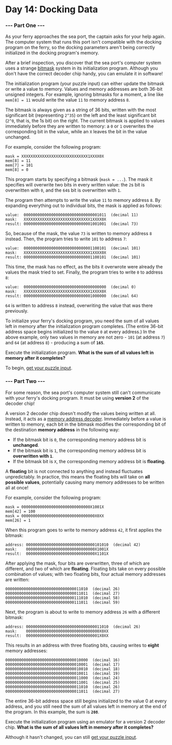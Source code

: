 # Day 14: Docking Data

### --- Part One ---

As your ferry approaches the sea port, the captain asks for your help again. The computer system that runs this port isn't compatible with the docking program on the ferry, so the docking parameters aren't being correctly initialized in the docking program's memory.

After a brief inspection, you discover that the sea port's computer system uses a strange [bitmask](https://en.wikipedia.org/wiki/Mask_(computing)) system in its initialization program. Although you don't have the correct decoder chip handy, you can emulate it in software!

The initialization program (your puzzle input) can either update the bitmask or write a value to memory. Values and memory addresses are both 36-bit unsigned integers. For example, ignoring bitmasks for a moment, a line like `mem[8] = 11` would write the value `11` to memory address `8`.

The bitmask is always given as a string of 36 bits, written with the most significant bit (representing `2^35`) on the left and the least significant bit (`2^0`, that is, the 1s bit) on the right. The current bitmask is applied to values immediately before they are written to memory: a `0` or `1` overwrites the corresponding bit in the value, while an `X` leaves the bit in the value unchanged.

For example, consider the following program:

```
mask = XXXXXXXXXXXXXXXXXXXXXXXXXXXXX1XXXX0X
mem[8] = 11
mem[7] = 101
mem[8] = 0
```

This program starts by specifying a bitmask (`mask = ...`). The mask it specifies will overwrite two bits in every written value: the `2`s bit is overwritten with `0`, and the `64`s bit is overwritten with `1`.

The program then attempts to write the value `11` to memory address `8`. By expanding everything out to individual bits, the mask is applied as follows:

```
value:  000000000000000000000000000000001011  (decimal 11)
mask:   XXXXXXXXXXXXXXXXXXXXXXXXXXXXX1XXXX0X
result: 000000000000000000000000000001001001  (decimal 73)
```

So, because of the mask, the value `73` is written to memory address `8` instead. Then, the program tries to write `101` to address `7`:

```
value:  000000000000000000000000000001100101  (decimal 101)
mask:   XXXXXXXXXXXXXXXXXXXXXXXXXXXXX1XXXX0X
result: 000000000000000000000000000001100101  (decimal 101)
```

This time, the mask has no effect, as the bits it overwrote were already the values the mask tried to set. Finally, the program tries to write `0` to address `8`:

```
value:  000000000000000000000000000000000000  (decimal 0)
mask:   XXXXXXXXXXXXXXXXXXXXXXXXXXXXX1XXXX0X
result: 000000000000000000000000000001000000  (decimal 64)
```

`64` is written to address `8` instead, overwriting the value that was there previously.

To initialize your ferry's docking program, you need the sum of all values left in memory after the initialization program completes. (The entire 36-bit address space begins initialized to the value `0` at every address.) In the above example, only two values in memory are not zero - `101` (at address `7`) and `64` (at address `8`) - producing a sum of **`165`**.

Execute the initialization program. **What is the sum of all values left in memory after it completes?**

To begin, [get your puzzle input](input.txt).

### --- Part Two ---

For some reason, the sea port's computer system still can't communicate with your ferry's docking program. It must be using **version 2** of the decoder chip!

A version 2 decoder chip doesn't modify the values being written at all. Instead, it acts as a [memory address decoder](https://www.youtube.com/watch?v=PvfhANgLrm4). Immediately before a value is written to memory, each bit in the bitmask modifies the corresponding bit of the destination **memory address** in the following way:

- If the bitmask bit is `0`, the corresponding memory address bit is **unchanged**.
- If the bitmask bit is `1`, the corresponding memory address bit is **overwritten with `1`**.
- If the bitmask bit is `X`, the corresponding memory address bit is **floating**.

A **floating** bit is not connected to anything and instead fluctuates unpredictably. In practice, this means the floating bits will take on **all possible values**, potentially causing many memory addresses to be written all at once!

For example, consider the following program:

```
mask = 000000000000000000000000000000X1001X
mem[42] = 100
mask = 00000000000000000000000000000000X0XX
mem[26] = 1
```

When this program goes to write to memory address `42`, it first applies the bitmask:

```
address: 000000000000000000000000000000101010  (decimal 42)
mask:    000000000000000000000000000000X1001X
result:  000000000000000000000000000000X1101X
```

After applying the mask, four bits are overwritten, three of which are different, and two of which are **floating**. Floating bits take on every possible combination of values; with two floating bits, four actual memory addresses are written:

```
000000000000000000000000000000011010  (decimal 26)
000000000000000000000000000000011011  (decimal 27)
000000000000000000000000000000111010  (decimal 58)
000000000000000000000000000000111011  (decimal 59)
```

Next, the program is about to write to memory address `26` with a different bitmask:

```
address: 000000000000000000000000000000011010  (decimal 26)
mask:    00000000000000000000000000000000X0XX
result:  00000000000000000000000000000001X0XX
```

This results in an address with three floating bits, causing writes to **eight** memory addresses:

```
000000000000000000000000000000010000  (decimal 16)
000000000000000000000000000000010001  (decimal 17)
000000000000000000000000000000010010  (decimal 18)
000000000000000000000000000000010011  (decimal 19)
000000000000000000000000000000011000  (decimal 24)
000000000000000000000000000000011001  (decimal 25)
000000000000000000000000000000011010  (decimal 26)
000000000000000000000000000000011011  (decimal 27)
```

The entire 36-bit address space still begins initialized to the value 0 at every address, and you still need the sum of all values left in memory at the end of the program. In this example, the sum is **`208`**.

Execute the initialization program using an emulator for a version 2 decoder chip. **What is the sum of all values left in memory after it completes?**

Although it hasn't changed, you can still [get your puzzle input](input.txt).

